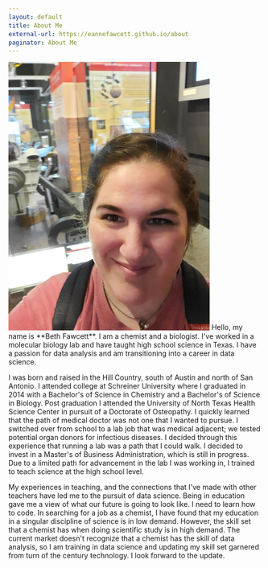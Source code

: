 ```yaml
---
layout: default
title: About Me
external-url: https://eannefawcett.github.io/about
paginator: About Me
---
```


<img src="/images/eannefawcett_headshot.jpg" class="left" width="400px" />
Hello, my name is **Beth Fawcett**. I am a chemist and a biologist. I've worked in a molecular biology lab and have taught high school science in Texas. I have a passion for data analysis and am transitioning into a career in data science.

I was born and raised in the Hill Country, south of Austin and north of San Antonio. I attended college at Schreiner University where I graduated in 2014 with a Bachelor's of Science in Chemistry and a Bachelor's of Science in Biology. Post graduation I attended the University of North Texas Health Science Center in pursuit of a Doctorate of Osteopathy. I quickly learned that the path of medical doctor was not one that I wanted to pursue. I switched over from school to a lab job that was medical adjacent; we tested potential organ donors for infectious diseases. I decided through this experience that running a lab was a path that I could walk. I decided to invest in a Master's of Business Administration, which is still in progress. Due to a limited path for advancement in the lab I was working in, I trained to teach science at the high school level.

My experiences in teaching, and the connections that I've made with other teachers have led me to the pursuit of data science. Being in education gave me a view of what our future is going to look like. I need to learn how to code. In searching for a job as a chemist, I have found that my education in a singular discipline of science is in low demand. However, the skill set that a chemist has when doing scientific study is in high demand. The current market doesn't recognize that a chemist has the skill of data analysis, so I am training in data science and updating my skill set garnered from turn of the century technology. I look forward to the update.
